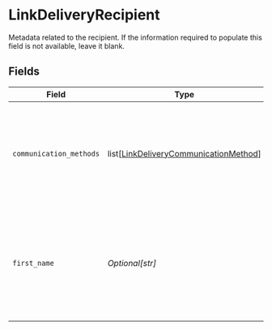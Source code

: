 # LinkDeliveryRecipient

Metadata related to the recipient. If the information required to populate this field is not available, leave it blank.


## Fields

| Field                                                                                                                                                    | Type                                                                                                                                                     | Required                                                                                                                                                 | Description                                                                                                                                              |
| -------------------------------------------------------------------------------------------------------------------------------------------------------- | -------------------------------------------------------------------------------------------------------------------------------------------------------- | -------------------------------------------------------------------------------------------------------------------------------------------------------- | -------------------------------------------------------------------------------------------------------------------------------------------------------- |
| `communication_methods`                                                                                                                                  | list[[LinkDeliveryCommunicationMethod](../../models/shared/linkdeliverycommunicationmethod.md)]                                                          | :heavy_minus_sign:                                                                                                                                       | The list of communication methods to send the Hosted Link session URL to. If delivery is not required, leave this field blank.                           |
| `first_name`                                                                                                                                             | *Optional[str]*                                                                                                                                          | :heavy_minus_sign:                                                                                                                                       | First name of the recipient. Will be used in the body of the email / text (if configured). If this information is not available, leave this field blank. |